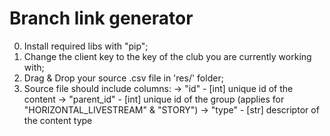 # Branch link generator

0. Install required libs with "pip";
1. Change the client key to the key of the club you are currently working with;
2. Drag & Drop your source .csv file in 'res/' folder;
3. Source file should include columns:
    -> "id" - [int] unique id of the content 
    -> "parent_id" - [int] unique id of the group (applies for "HORIZONTAL_LIVESTREAM" & "STORY")
    -> "type" - [str] descriptor of the content type
